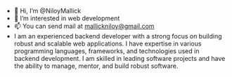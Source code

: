 - 👋 Hi, I’m @NiloyMallick
- 👀 I’m interested in web development
- 📫 You can send mail at mallickniloy@gmail.com
-  I am an experienced backend developer with a strong focus on building robust and scalable web applications. I have expertise in various programming languages, frameworks, and technologies used in backend development.
I am skilled in leading software projects and have the ability to manage, mentor, and build robust software.

<!---
NiloyMallick/NiloyMallick is a ✨ special ✨ repository because its `README.md` (this file) appears on your GitHub profile.
You can click the Preview link to take a look at your changes.
--->

